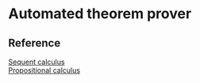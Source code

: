 Automated theorem prover
=============

## Reference
[Sequent calculus](http://en.wikipedia.org/wiki/Sequent_calculus)  
[Propositional calculus](http://en.wikipedia.org/wiki/Propositional_calculus)  
